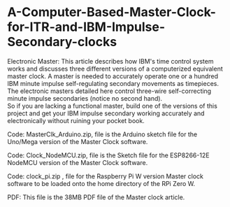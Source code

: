 # A-Computer-Based-Master-Clock-for-ITR-and-IBM-Impulse-Secondary-clocks
Electronic Master:
This article describes how IBM's time control system works and discusses three different versions of a computerized equivalent master clock. A master is needed to accurately operate one or a hundred IBM minute impulse self-regulating secondary movements as timepieces.  The electronic masters detailed here control three-wire self-correcting minute impulse secondaries (notice no second hand).   
So if you are lacking a functional master, build one of the versions of this project and get your IBM
impulse secondary working accurately and electronically without ruining your pocket book. 

Code: MasterClk_Arduino.zip, file is the Arduino sketch file for the Uno/Mega version of the Master Clock software.

Code: Clock_NodeMCU.zip, file is the Sketch file for the ESP8266-12E NodeMCU version of the Master Clock software.

Code: clock_pi.zip , file for the Raspberry Pi W version Master clock software to be loaded onto the home directory of the RPi Zero W.

PDF: This file is the 38MB PDF file of the Master clock article. 
